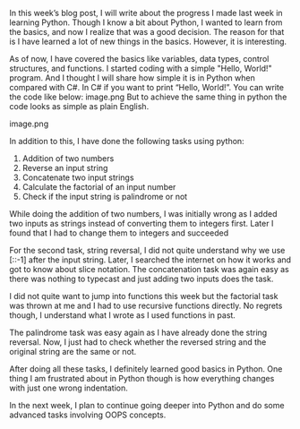 In this week’s blog post, I will write about the progress I made last week in learning Python. Though I know a bit about Python, I wanted to learn from the basics, and now I realize that was a good decision. The reason for that is I have learned a lot of new things in the basics. However, it is interesting.

As of now, I have covered the basics like variables, data types, control structures, and functions. I started coding with a simple "Hello, World!" program. And I thought I will share how simple it is in Python when compared with C#.
In C# if you want to print “Hello, World!”. You can write the code like below:
image.png
But to achieve the same thing in python the code looks as simple as plain English.

image.png

In addition to this, I have done the following tasks using python:

1.	Addition of two numbers
2.	Reverse an input string
3.	Concatenate two input strings
4.	Calculate the factorial of an input number
5.	Check if the input string is palindrome or not


While doing the addition of two numbers, I was initially wrong as I added two inputs as strings instead of converting them to integers first. Later I found that I had to change them to integers and succeeded

For the second task, string reversal, I did not quite understand why we use [::-1] after the input string. Later, I searched the internet on how it works and got to know about slice notation. The concatenation task was again easy as there was nothing to typecast and just adding two inputs does the task. 

I did not quite want to jump into functions this week but the factorial task was thrown at me and I had to use recursive functions directly. No regrets though, I understand what I wrote as I used functions in past. 

The palindrome task was easy again as I have already done the string reversal. Now, I just had to check whether the reversed string and the original string are the same or not.

After doing all these tasks, I definitely learned good basics in Python. One thing I am frustrated about in Python though is how everything changes with just one wrong indentation. 

In the next week, I plan to continue going deeper into Python and do some advanced tasks involving OOPS concepts.